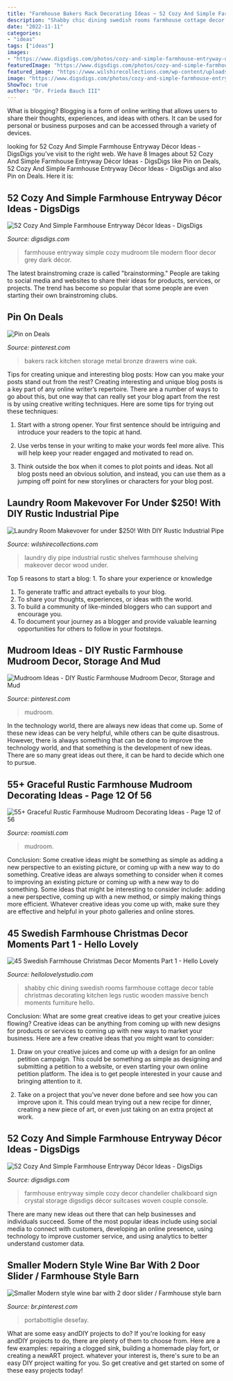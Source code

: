 ```yaml
---
title: "Farmhouse Bakers Rack Decorating Ideas ~ 52 Cozy And Simple Farmhouse Entryway Décor Ideas"
description: "Shabby chic dining swedish rooms farmhouse cottage decor table christmas decorating kitchen legs rustic wooden massive bench moments furniture hello"
date: "2022-11-11"
categories:
- "ideas"
tags: ["ideas"]
images:
- "https://www.digsdigs.com/photos/cozy-and-simple-farmhouse-entryway-decor-ideas-14.jpg"
featuredImage: "https://www.digsdigs.com/photos/cozy-and-simple-farmhouse-entryway-decor-ideas-14.jpg"
featured_image: "https://www.wilshirecollections.com/wp-content/uploads/2017/03/Laundry-Room-DIY-makeover-after-picture-farmhouse-decor-rustic-wood-shelves-with-industrial-pipe.jpg"
image: "https://www.digsdigs.com/photos/cozy-and-simple-farmhouse-entryway-decor-ideas-14.jpg"
ShowToc: true
author: "Dr. Frieda Bauch III"
---
```



What is blogging?
Blogging is a form of online writing that allows users to share their thoughts, experiences, and ideas with others. It can be used for personal or business purposes and can be accessed through a variety of devices.

	

		
looking for 52 Cozy And Simple Farmhouse Entryway Décor Ideas - DigsDigs you've visit to the right web. We have 8 Images about 52 Cozy And Simple Farmhouse Entryway Décor Ideas - DigsDigs like Pin on Deals, 52 Cozy And Simple Farmhouse Entryway Décor Ideas - DigsDigs and also Pin on Deals. Here it is:
		
    
## 52 Cozy And Simple Farmhouse Entryway Décor Ideas - DigsDigs

<img loading=lazy src="https://www.digsdigs.com/photos/cozy-and-simple-farmhouse-entryway-decor-ideas-14.jpg" onerror="this.onerror=null;this.src='https://tse4.mm.bing.net/th?id=OIP.5GYTwQUFjedAFX096OlCRQHaJ4&amp;pid=15.1';" alt="52 Cozy And Simple Farmhouse Entryway Décor Ideas - DigsDigs">

_Source: digsdigs.com_

>farmhouse entryway simple cozy mudroom tile modern floor decor grey dark décor. 

	

The latest brainstroming craze is called "brainstorming." People are taking to social media and websites to share their ideas for products, services, or projects. The trend has become so popular that some people are even starting their own brainstroming clubs.

    
## Pin On Deals

<img loading=lazy src="https://i.pinimg.com/736x/2e/81/c7/2e81c795621a7fc5d8c39ad0180e3e15.jpg" onerror="this.onerror=null;this.src='https://tse3.mm.bing.net/th?id=OIP.xGMWWym8iYHWT-ZsLAsY4QHaLE&amp;pid=15.1';" alt="Pin on Deals">

_Source: pinterest.com_

>bakers rack kitchen storage metal bronze drawers wine oak. 

	

Tips for creating unique and interesting blog posts: How can you make your posts stand out from the rest?
Creating interesting and unique blog posts is a key part of any online writer’s repertoire. There are a number of ways to go about this, but one way that can really set your blog apart from the rest is by using creative writing techniques. Here are some tips for trying out these techniques:
1. Start with a strong opener. Your first sentence should be intriguing and introduce your readers to the topic at hand.

2. Use verbs tense in your writing to make your words feel more alive. This will help keep your reader engaged and motivated to read on.

3. Think outside the box when it comes to plot points and ideas. Not all blog posts need an obvious solution, and instead, you can use them as a jumping off point for new storylines or characters for your blog post.


    
## Laundry Room Makevover For Under $250! With DIY Rustic Industrial Pipe

<img loading=lazy src="https://www.wilshirecollections.com/wp-content/uploads/2017/03/Laundry-Room-DIY-makeover-after-picture-farmhouse-decor-rustic-wood-shelves-with-industrial-pipe.jpg" onerror="this.onerror=null;this.src='https://tse2.mm.bing.net/th?id=OIP.xyRe74kjy3M0vVpH_18QywHaLF&amp;pid=15.1';" alt="Laundry Room Makevover for under $250! With DIY Rustic Industrial Pipe">

_Source: wilshirecollections.com_

>laundry diy pipe industrial rustic shelves farmhouse shelving makeover decor wood under. 

	

Top 5 reasons to start a blog: 1. To share your experience or knowledge
1. To generate traffic and attract eyeballs to your blog. 
2. To share your thoughts, experiences, or ideas with the world. 
3. To build a community of like-minded bloggers who can support and encourage you. 
4. To document your journey as a blogger and provide valuable learning opportunities for others to follow in your footsteps. 

    
## Mudroom Ideas - DIY Rustic Farmhouse Mudroom Decor, Storage And Mud

<img loading=lazy src="https://i.pinimg.com/736x/2a/cc/c9/2accc97738b04105c02af66b6b3ef583.jpg" onerror="this.onerror=null;this.src='https://tse3.mm.bing.net/th?id=OIP.izA2n13jFiC1CcZS4mjnSwHaLH&amp;pid=15.1';" alt="Mudroom Ideas - DIY Rustic Farmhouse Mudroom Decor, Storage and Mud">

_Source: pinterest.com_

>mudroom. 

	

In the technology world, there are always new ideas that come up. Some of these new ideas can be very helpful, while others can be quite disastrous. However, there is always something that can be done to improve the technology world, and that something is the development of new ideas. There are so many great ideas out there, it can be hard to decide which one to pursue.

    
## 55+ Graceful Rustic Farmhouse Mudroom Decorating Ideas - Page 12 Of 56

<img loading=lazy src="https://roomisti.com/wp-content/uploads/2018/10/59-Elegant-Rustic-Farmhouse-Mudroom-Decorating-Ideas-12.jpg" onerror="this.onerror=null;this.src='https://tse4.mm.bing.net/th?id=OIP.JO_oFXwCYlcL8c-7c65TzgHaLC&amp;pid=15.1';" alt="55+ Graceful Rustic Farmhouse Mudroom Decorating Ideas - Page 12 of 56">

_Source: roomisti.com_

>mudroom. 

	

Conclusion: Some creative ideas might be something as simple as adding a new perspective to an existing picture, or coming up with a new way to do something.
Creative ideas are always something to consider when it comes to improving an existing picture or coming up with a new way to do something. Some ideas that might be interesting to consider include: adding a new perspective, coming up with a new method, or simply making things more efficient. Whatever creative ideas you come up with, make sure they are effective and helpful in your photo galleries and online stores.

    
## 45 Swedish Farmhouse Christmas Decor Moments Part 1 - Hello Lovely

<img loading=lazy src="https://1.bp.blogspot.com/-myVd81jXVHU/WE4V22areOI/AAAAAAAAjfk/Dk94hgD-ThcG4neA2ABrjHZOlB2L8INNwCLcB/s1600/000001-hellolovely-hello-lovely-studio-swedish-christmas-decorating-holidays-scandinavia.jpg" onerror="this.onerror=null;this.src='https://tse4.mm.bing.net/th?id=OIP.AipabqUEo2GFpkZzj0fTzgHaJ4&amp;pid=15.1';" alt="45 Swedish Farmhouse Christmas Decor Moments Part 1 - Hello Lovely">

_Source: hellolovelystudio.com_

>shabby chic dining swedish rooms farmhouse cottage decor table christmas decorating kitchen legs rustic wooden massive bench moments furniture hello. 

	

Conclusion: What are some great creative ideas to get your creative juices flowing?
Creative ideas can be anything from coming up with new designs for products or services to coming up with new ways to market your business. Here are a few creative ideas that you might want to consider: 
1. Draw on your creative juices and come up with a design for an online petition campaign. This could be something as simple as designing and submitting a petition to a website, or even starting your own online petition platform. The idea is to get people interested in your cause and bringing attention to it. 

2. Take on a project that you’ve never done before and see how you can improve upon it. This could mean trying out a new recipe for dinner, creating a new piece of art, or even just taking on an extra project at work.

    
## 52 Cozy And Simple Farmhouse Entryway Décor Ideas - DigsDigs

<img loading=lazy src="https://www.digsdigs.com/photos/cozy-and-simple-farmhouse-entryway-decor-ideas-2.jpg" onerror="this.onerror=null;this.src='https://tse1.mm.bing.net/th?id=OIP.2447QZAgnhTLmGc4ywmeBQHaK2&amp;pid=15.1';" alt="52 Cozy And Simple Farmhouse Entryway Décor Ideas - DigsDigs">

_Source: digsdigs.com_

>farmhouse entryway simple cozy decor chandelier chalkboard sign crystal storage digsdigs décor suitcases woven couple console. 

	

There are many new ideas out there that can help businesses and individuals succeed. Some of the most popular ideas include using social media to connect with customers, developing an online presence, using technology to improve customer service, and using analytics to better understand customer data.

    
## Smaller Modern Style Wine Bar With 2 Door Slider / Farmhouse Style Barn

<img loading=lazy src="https://i.pinimg.com/originals/78/b1/97/78b1974e44cc34d923ef816769d57664.jpg" onerror="this.onerror=null;this.src='https://tse4.mm.bing.net/th?id=OIP.Ky0BChMfQh-u2IZn8fZXoAHaQC&amp;pid=15.1';" alt="Smaller Modern style wine bar with 2 door slider / Farmhouse style barn">

_Source: br.pinterest.com_

>portabottiglie desefay. 

	

What are some easy andDIY projects to do?
If you're looking for easy andDIY projects to do, there are plenty of them to choose from. Here are a few examples: repairing a clogged sink, building a homemade play fort, or creating a newART project. whatever your interest is, there's sure to be an easy DIY project waiting for you. So get creative and get started on some of these easy projects today!

